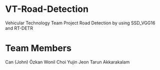 # VT-Road-Detection
Vehicular Technology Team Project Road Detection by using SSD_VGG16 and RT-DETR

# Team Members
Can (John) Özkan
Wonil Choi
Yujin Jeon
Tarun Akkarakalam

